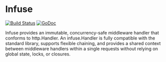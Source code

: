 Infuse
======

[![Build Status](https://api.travis-ci.org/sclevine/infuse.png?branch=master)](http://travis-ci.org/sclevine/infuse)
[![GoDoc](https://godoc.org/github.com/sclevine/infuse?status.svg)](https://godoc.org/github.com/sclevine/infuse)

Infuse provides an immutable, concurrency-safe middleware handler
that conforms to http.Handler. An infuse.Handler is fully compatible with
the standard library, supports flexible chaining, and provides a shared
context between middleware handlers within a single requests without
relying on global state, locks, or closures.